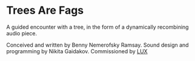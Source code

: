 # Trees Are Fags

A guided encounter with a tree, in the form of a dynamically recombining audio piece.

Conceived and written by Benny Nemerofsky Ramsay.
Sound design and programming by Nikita Gaidakov.
Commissioned by [LUX](http://lux.org.uk)
